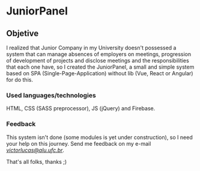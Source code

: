 # JuniorPanel

## Objetive

I realized that Junior Company in my University doesn't possessed a system that can manage absences of employers on meetings, progression of development of projects and disclose meetings and the responsibilities that each one have, so I created the JuniorPanel, a small and simple system based on SPA (Single-Page-Application) without lib (Vue, React or Angular) for do this.

### Used languages/technologies
HTML, CSS (SASS preprocessor), JS (jQuery) and Firebase.

### Feedback
This system isn't done (some modules is yet under construction), so I need your help on this journey. Send me feedback on my e-mail *victorlucas@alu.ufc.br*.

That's all folks, thanks ;)
